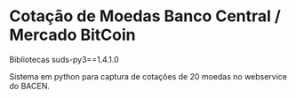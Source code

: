# Cotação de Moedas Banco Central / Mercado BitCoin

Bibliotecas
suds-py3==1.4.1.0


Sistema em python para captura de cotações de 20 moedas no webservice do BACEN.
